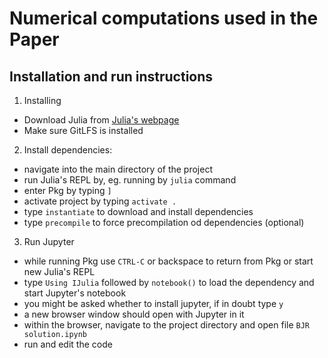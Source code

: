 # Numerical computations used in the Paper

## Installation and run instructions
1. Installing 
 * Download Julia from [Julia's webpage](https://julialang.org)
 * Make sure GitLFS is installed

2. Install dependencies:
  * navigate into the main directory of the project
  * run Julia's REPL by, eg. running by `julia` command
  * enter Pkg by typing `]`
  * activate project by typing `activate .`
  * type `instantiate` to download and install dependencies
  * type `precompile` to force precompilation od dependencies (optional)

3. Run Jupyter
  * while running Pkg use `CTRL-C` or backspace to return from Pkg or start new Julia's REPL
  * type `Using IJulia` followed by `notebook()` to load the dependency and start Jupyter's notebook
  * you might be asked whether to install jupyter, if in doubt type `y`
  * a new browser window should open with Jupyter in it
  * within the browser, navigate to the project directory and open file `BJR solution.ipynb`
  * run and edit the code
